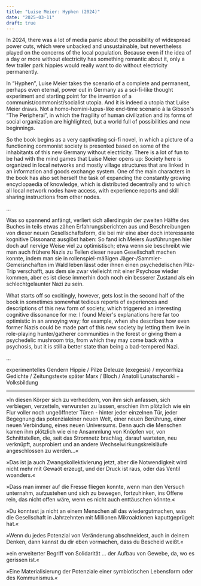 ```yaml
---
title: "Luise Meier: Hyphen (2024)"
date: "2025-03-11"
draft: true
---
```


In 2024, there was a lot of media panic about the possibility of widespread power cuts, which were unbacked and unsustainable, but nevertheless played on the concerns of the local population. Because even if the idea of a day or more without electricity has something romantic about it, only a few trailer park hippies would really want to do without electricity permanently.

In “Hyphen”, Luise Meier takes the scenario of a complete and permanent, perhaps even eternal, power cut in Germany as a sci-fi-like thought experiment and starting point for the invention of a communist/commonist/socialist utopia. And it is indeed a utopia that Luise Meier draws. Not a homo-homini-lupus-like end-time scenario à la Gibson's “The Peripheral”, in which the fragility of human civilization and its forms of social organization are highlighted, but a world full of possibilities and new beginnings.

So the book begins as a very captivating sci-fi novel, in which a picture of a functioning commonist society is presented based on some of the inhabitants of this new Germany without electricity. There is a lot of fun to be had with the mind games that Luise Meier opens up: Society here is organized in local networks and mostly village structures that are linked in an information and goods exchange system. One of the main characters in the book has also set herself the task of expanding the constantly growing encyclopaedia of knowledge, which is distributed decentrally and to which all local network nodes have access, with experience reports and skill sharing instructions from other nodes.

...

Was so spannend anfängt, verliert sich allerdingsin der zweiten Hälfte des Buches in teils etwas zähen Erfahrungsberichten aus und Beschreibungen von dieser neuen Gesellschaftsform, die bei mir eine aber doch interessante kognitive Dissonanz ausglöst haben: So fand ich Meiers Ausführungen hier doch auf nervige Weise viel zu optimistisch; etwa wenn sie beschreibt wie man auch frühere Nazis zu Teilen dieser neuen Gesellschaft machen konnte, indem man sie in rollenspiel-mäßigen Jäger-/Sammler-Gemeisnchaften im Wald leben lässt oder ihnen einen psychedelischen Pilz-Trip verschafft, aus dem sie zwar vielleicht mit einer Psychose wieder kommen, aber es ist diese immerhin doch noch ein besserer Zustand als ein schlechtgelaunter Nazi zu sein.

What starts off so excitingly, however, gets lost in the second half of the book in sometimes somewhat tedious reports of experiences and descriptions of this new form of society, which triggered an interesting cognitive dissonance for me: I found Meier's explanations here far too optimistic in an annoying way; for example, when she describes how even former Nazis could be made part of this new society by letting them live in role-playing hunter/gatherer communities in the forest or giving them a psychedelic mushroom trip, from which they may come back with a psychosis, but it is still a better state than being a bad-tempered Nazi.

...

experimentelles Gendern
Hippie / Pilze
Deleuze (exegesis) / mycorrhiza
Gedichte / Zeitungstexte
später Marx / Bloch / Anatoli Lunatscharski + Volksbildung

---

»In diesen Körper sich zu verheddern, von ihm sich anfassen, sich verbiegen, verzetteln, verwursten zu lassen, erschien ihm plötzlich wie ein Flur voller noch ungeöffneter Türen - hinter jeder einzelnen Tür, jeder Begegnung das potenzialeiner neuen Welt, einer neuen Berührung, einer neuen Verbindung, eines neuen Universums. Denn auch die Menschen kamen ihm plötzlich wie eine Ansammlung von Knöpfen vor, von Schnittstellen, die, seit das Stromnetz brachlag, darauf warteten, neu verknüpft, ausprobiert und an andere Wechselwirkungskreisläufe angeschlossen zu werden...«

»Das ist ja auch Zwangskollektivierung jetzt, aber die Notwendigkeit wird nicht mehr mit Gewaöt erzeugt, und der Druck ist raus, oder das Ventil woanders.«

»Dass man immer auf die Fresse fliegen konnte, wenn man den Versuch unternahm, aufzustehen und sich zu bewegen, fortzuhinken, ins Offene rein, das nicht offen wäre, wenn es nicht auch enttäuschen könnte.«

»Du konntest ja nicht an einem Menschen all das wiedergutmachen, was die Gesellschaft in Jahrzehnten mit Millionen Mikroaktionen kaputtgeprügelt hat.«

»Wenn du jedes Potenzial von Veränderung abschneidest, auch in deinem Denken, dann kannst du dir eben vormachen, dass du Bescheid weißt.«

»ein erweiterter Begriff von Solidarität ... der Aufbau von Gewebe, da, wo es gerissen ist.«

»Eine Materialisierung der Potenziale einer symbiotischen Lebensform oder des Kommunismus.«

